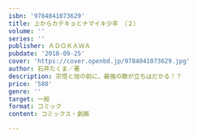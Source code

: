 ```yaml
---
isbn: '9784041073629'
title: 上からカテキョとナマイキ少年　（２）
volume: ''
series: ''
publisher: ＡＤＯＫＡＷＡ
pubdate: '2018-09-25'
cover: 'https://cover.openbd.jp/9784041073629.jpg'
author: 石井たくま／著
description: 宗悟と旭の前に、最強の敵が立ちはだかる！？
price: '580'
genre: ''
target: 一般
format: コミック
content: コミックス・劇画

---
```

